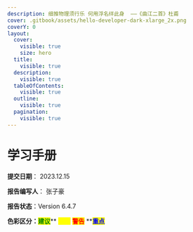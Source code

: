 ```yaml
---
description: 细推物理须行乐 何用浮名绊此身  ——《曲江二首》杜甫
cover: .gitbook/assets/hello-developer-dark-xlarge_2x.png
coverY: 0
layout:
  cover:
    visible: true
    size: hero
  title:
    visible: true
  description:
    visible: true
  tableOfContents:
    visible: true
  outline:
    visible: true
  pagination:
    visible: true
---
```


# 学习手册

**提交日期**： 2023.12.15

**报告编写人**： 张子豪

**报告状态**：Version 6.4.7

**色彩区分：**<mark style="color:green;">**建议**</mark>** **<mark style="color:yellow;">**提示**</mark>** **<mark style="color:red;">**警告**</mark>** **<mark style="color:blue;">**重点**</mark>&#x20;

